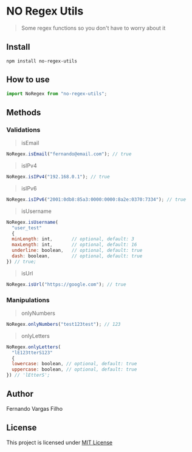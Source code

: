 # NO Regex Utils

> Some regex functions so you don't have to worry about it

## Install

`npm install no-regex-utils`

## How to use

```javascript
import NoRegex from "no-regex-utils";
```

## Methods

### Validations

> isEmail

```javascript
NoRegex.isEmail("fernando@email.com"); // true
```

> isIPv4

```javascript
NoRegex.isIPv4("192.168.0.1"); // true
```

> isIPv6

```javascript
NoRegex.isIPv6("2001:0db8:85a3:0000:0000:8a2e:0370:7334"); // true
```

> isUsername

```javascript
NoRegex.isUsername(
  "user_test"
  {
  minLength: int,       // optional, default: 3
  maxLength: int,       // optional, default: 16
  underline: boolean,   // optional, default: true
  dash: boolean,        // optional, default: true
}) // true;
```

> isUrl

```javascript
NoRegex.isUrl("https://google.com"); // true
```

### Manipulations

> onlyNumbers

```javascript
NoRegex.onlyNumbers("test123test"); // 123
```

> onlyLetters

```javascript
NoRegex.onlyLetters(
  "lE123tterS123"
  {
  lowercase: boolean, // optional, default: true
  uppercase: boolean, // optional, default: true
}) // 'lEtterS';
```

## Author

Fernando Vargas Filho

## License

This project is licensed under
[MIT License](http://en.wikipedia.org/wiki/MIT_License)
